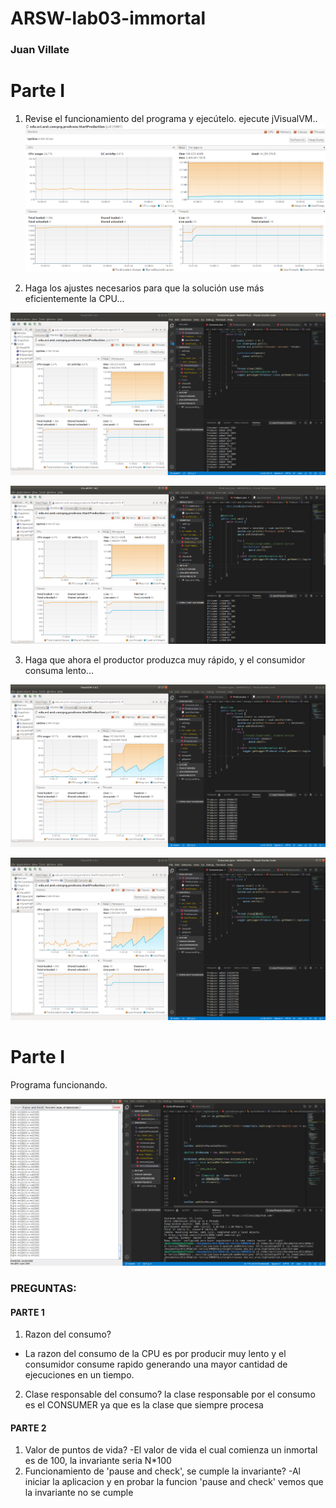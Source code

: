 # ARSW-lab03-immortal

### Juan Villate

# Parte I

 1) Revise el funcionamiento del programa y ejecútelo. ejecute jVisualVM..
   ![Consumo CPU programa normal](https://github.com/villate13/ARSW-lab03-immortal/blob/master/img/captureMonitoreoParte1Inicio.png)
 
 2) Haga los ajustes necesarios para que la solución use más eficientemente la CPU...
 
![Consumo eficiente de CPU](https://github.com/villate13/ARSW-lab03-immortal/blob/master/img/captureProceso2Parte1.3.png)

![Consumo eficiente de CPU2](https://github.com/villate13/ARSW-lab03-immortal/blob/master/img/ccaptureProceso2Parte1.png)

 3) Haga que ahora el productor produzca muy rápido, y el consumidor consuma lento...
 
 ![Consumo Produce mas rapido](https://github.com/villate13/ARSW-lab03-immortal/blob/master/img/captureProceso3Parte1.png)

 ![Consumo Produce mas rapido](https://github.com/villate13/ARSW-lab03-immortal/blob/master/img/captureProceso3Parte1.2.png)

# Parte I

  Programa funcionando.
  
  ![Consumo Produce mas rapido](https://github.com/villate13/ARSW-lab03-immortal/blob/master/img/captureParte2Proceso.png)
 
### PREGUNTAS:

#### PARTE 1
   1) Razon del consumo?
   - La razon del consumo de la CPU es por producir muy lento y el consumidor consume rapido generando una mayor cantidad de      ejecuciones en un tiempo.
   2) Clase responsable del consumo?
   la clase responsable por el consumo es el CONSUMER ya que es la clase que siempre procesa
   
#### PARTE 2
   1) Valor de puntos de vida?
   -El valor de vida el cual comienza un inmortal es de 100, la invariante seria N*100
   3) Funcionamiento de 'pause and check', se cumple la invariante?
   -Al iniciar la aplicacion y en probar la funcion 'pause and check' vemos que la invariante no se cumple
